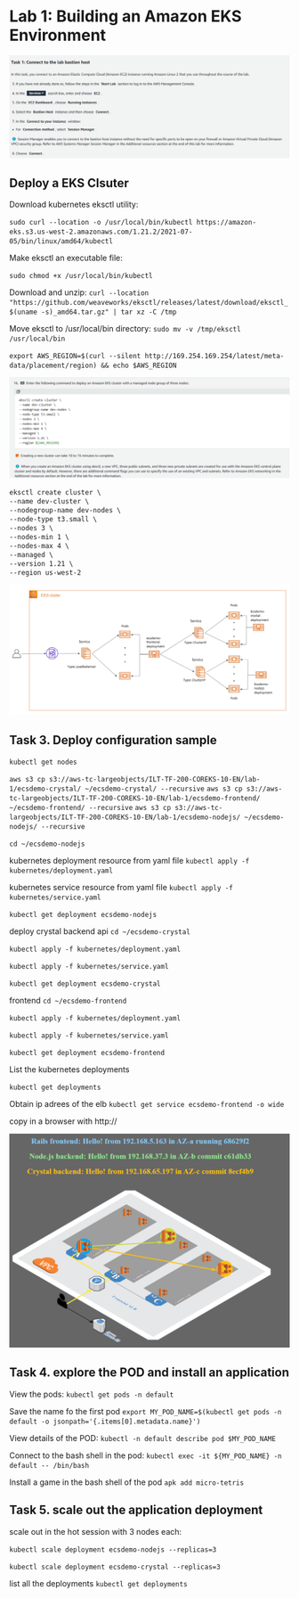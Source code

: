 # Lab 1: Building an Amazon EKS Environment

![image](lab1/p1.PNG)

## Deploy a EKS Clsuter
Download kubernetes eksctl  utility:

`sudo curl --location -o /usr/local/bin/kubectl https://amazon-eks.s3.us-west-2.amazonaws.com/1.21.2/2021-07-05/bin/linux/amd64/kubectl`

Make eksctl an executable file:

`sudo chmod +x /usr/local/bin/kubectl`

Download and unzip:
`curl --location "https://github.com/weaveworks/eksctl/releases/latest/download/eksctl_$(uname -s)_amd64.tar.gz" | tar xz -C /tmp`

Move eksctl to /usr/local/bin directory:
`sudo mv -v /tmp/eksctl /usr/local/bin`

`export AWS_REGION=$(curl --silent http://169.254.169.254/latest/meta-data/placement/region) && echo $AWS_REGION`

![image](lab1/p2.PNG)

```console
eksctl create cluster \
--name dev-cluster \
--nodegroup-name dev-nodes \
--node-type t3.small \
--nodes 3 \
--nodes-min 1 \
--nodes-max 4 \
--managed \
--version 1.21 \
--region us-west-2
```

![image](lab1/p3.PNG)

## Task 3. Deploy configuration sample
`kubectl get nodes`

`aws s3 cp s3://aws-tc-largeobjects/ILT-TF-200-COREKS-10-EN/lab-1/ecsdemo-crystal/ ~/ecsdemo-crystal/ --recursive`
`aws s3 cp s3://aws-tc-largeobjects/ILT-TF-200-COREKS-10-EN/lab-1/ecsdemo-frontend/ ~/ecsdemo-frontend/ --recursive`
`aws s3 cp s3://aws-tc-largeobjects/ILT-TF-200-COREKS-10-EN/lab-1/ecsdemo-nodejs/ ~/ecsdemo-nodejs/ --recursive`

`cd ~/ecsdemo-nodejs`

kubernetes deployment resource from yaml file
`kubectl apply -f kubernetes/deployment.yaml`

kubernetes service resource from yaml file
`kubectl apply -f kubernetes/service.yaml`

`kubectl get deployment ecsdemo-nodejs`


deploy crystal backend api
`cd ~/ecsdemo-crystal`

`kubectl apply -f kubernetes/deployment.yaml`

`kubectl apply -f kubernetes/service.yaml`

`kubectl get deployment ecsdemo-crystal`

frontend
`cd ~/ecsdemo-frontend`

`kubectl apply -f kubernetes/deployment.yaml`

`kubectl apply -f kubernetes/service.yaml`

`kubectl get deployment ecsdemo-frontend`

List the kubernetes deployments

`kubectl get deployments`

Obtain ip adrees of the elb 
`kubectl get service ecsdemo-frontend -o wide`

copy in a browser with http://

![image](lab1/p4.PNG)

## Task 4. explore the POD and install an application

View the pods:
`kubectl get pods -n default`

Save the name fo the first pod
`export MY_POD_NAME=$(kubectl get pods -n default -o jsonpath='{.items[0].metadata.name}')`

View details of the POD:
`kubectl -n default describe pod $MY_POD_NAME`

Connect to the bash shell in the pod:
`kubectl exec -it ${MY_POD_NAME} -n default -- /bin/bash`

Install a game in the bash shell of the pod
`apk add micro-tetris`

## Task 5. scale out the application deployment

scale out in the hot session with 3 nodes each:

`kubectl scale deployment ecsdemo-nodejs --replicas=3`

`kubectl scale deployment ecsdemo-crystal --replicas=3`

list all the deployments
`kubectl get deployments`
